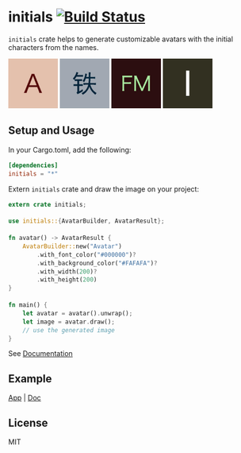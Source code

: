 initials [![Build Status](https://travis-ci.org/sonmezonur/initials.rs.svg?branch=master)](https://travis-ci.org/sonmezonur/initials.rs)
=======

`initials` crate helps to generate customizable avatars with the initial characters from the names.

<p float="center">
  <img src="gen/a.jpg" width="100" height="100"/> 
  <img src="gen/铁.jpg" width="100" height="100" />
  <img src="gen/fm.jpg" width="100" height="100"/>
  <img src="gen/i.jpg" width="100" height="100"/>
</p>


Setup and Usage
--------

In your Cargo.toml, add the following:

```toml
[dependencies]
initials = "*"
```

Extern `initials` crate and draw the image on your project:

```rust
extern crate initials;

use initials::{AvatarBuilder, AvatarResult};

fn avatar() -> AvatarResult {
    AvatarBuilder::new("Avatar")
        .with_font_color("#000000")?
        .with_background_color("#FAFAFA")?
        .with_width(200)?
        .with_height(200)
}

fn main() {
    let avatar = avatar().unwrap();
    let image = avatar.draw();
    // use the generated image
}

```

See [Documentation](https://sonmezonur.github.io/initials.rs)

Example
--------
[App](https://iavatar.herokuapp.com) |
[Doc](https://github.com/sonmezonur/initials.rs/blob/master/api)

License
--------

MIT
